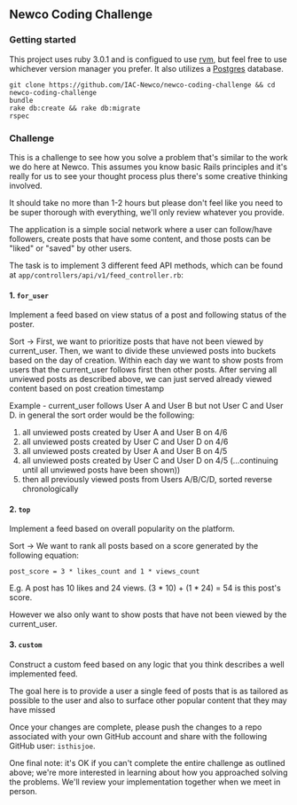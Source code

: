 ## Newco Coding Challenge

### Getting started
This project uses ruby 3.0.1 and is configued to use [rvm](https://rvm.io), but feel free to use whichever version manager you prefer. It also utilizes a [Postgres](https://www.postgresql.org/) database.
```
git clone https://github.com/IAC-Newco/newco-coding-challenge && cd newco-coding-challenge
bundle
rake db:create && rake db:migrate
rspec
```

### Challenge

This is a challenge to see how you solve a problem that's similar to the work we do here at Newco. This assumes you know basic Rails principles and it's really for us to see your thought process plus there's some creative thinking involved. 

It should take no more than 1-2 hours but please don't feel like you need to be super thorough with everything, we'll only review whatever you provide.

The application is a simple social network where a user can follow/have followers, create posts that have some content, and those posts can be "liked" or "saved" by other users. 

The task is to implement 3 different feed API methods, which can be found at `app/controllers/api/v1/feed_controller.rb`:

#### 1. `for_user`

Implement a feed based on view status of a post and following status of the poster.

Sort -> First, we want to prioritize posts that have not been viewed by current_user. Then, we want to divide these unviewed posts into buckets based on the day of creation. Within each day we want to show posts from users that the current_user follows first then other posts. After serving all unviewed posts as described above, we can just served already viewed content based on post creation timestamp

Example - current_user follows User A and User B but not User C and User D. in general the sort order would be the following:
1. all unviewed posts created by User A and User B on 4/6
2. all unviewed posts created by User C and User D on 4/6
3. all unviewed posts created by User A and User B on 4/5
4. all unviewed posts created by User C and User D on 4/5 (...continuing until all unviewed posts have been shown))
5. then all previously viewed posts from Users A/B/C/D, sorted reverse chronologically

#### 2. `top`

Implement a feed based on overall popularity on the platform.

Sort -> We want to rank all posts based on a score generated by the following equation:

`post_score = 3 * likes_count and 1 * views_count`

E.g. A post has 10 likes and 24 views. (3 * 10) + (1 * 24) = 54 is this post's score.

However we also only want to show posts that have not been viewed by the current_user.

#### 3. `custom`

Construct a custom feed based on any logic that you think describes a well implemented feed.

The goal here is to provide a user a single feed of posts that is as tailored as possible to the user and also to surface other popular content that they may have missed

Once your changes are complete, please push the changes to a repo associated with your own GitHub account and share with the following GitHub user: `isthisjoe`.

One final note: it's OK if you can't complete the entire challenge as outlined above; we're more interested in learning about how you approached solving the problems. We'll review your implementation together when we meet in person.
